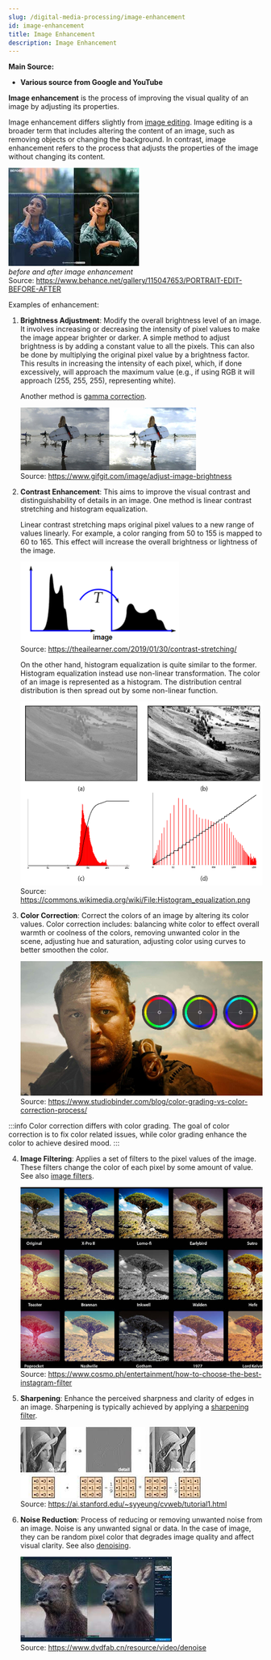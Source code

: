 ```yaml
---
slug: /digital-media-processing/image-enhancement
id: image-enhancement
title: Image Enhancement
description: Image Enhancement
---
```


**Main Source:**

- **Various source from Google and YouTube**

**Image enhancement** is the process of improving the visual quality of an image by adjusting its properties.

Image enhancement differs slightly from [image editing](/digital-media-processing/image-editing). Image editing is a broader term that includes altering the content of an image, such as removing objects or changing the background. In contrast, image enhancement refers to the process that adjusts the properties of the image without changing its content.

![Comparison before and after image is enhanced](./image-enhancement.jpeg)  
_before and after image enhancement_  
Source: https://www.behance.net/gallery/115047653/PORTRAIT-EDIT-BEFORE-AFTER

Examples of enhancement:

1. **Brightness Adjustment**: Modify the overall brightness level of an image. It involves increasing or decreasing the intensity of pixel values to make the image appear brighter or darker. A simple method to adjust brightness is by adding a constant value to all the pixels. This can also be done by multiplying the original pixel value by a brightness factor. This results in increasing the intensity of each pixel, which, if done excessively, will approach the maximum value (e.g., if using RGB it will approach (255, 255, 255), representing white).

   Another method is [gamma correction](/computer-graphics/computer-images-part-2#gamma).

   ![Brightness adjusted from darker image to lighter image](./brightness-adjustment.png)  
   Source: https://www.gifgit.com/image/adjust-image-brightness

2. **Contrast Enhancement**: This aims to improve the visual contrast and distinguishability of details in an image. One method is linear contrast stretching and histogram equalization.

   Linear contrast stretching maps original pixel values to a new range of values linearly. For example, a color ranging from 50 to 155 is mapped to 60 to 165. This effect will increase the overall brightness or lightness of the image.

   ![A graph centered on middle is spread out](./linear-contrast-stretching.png)  
   Source: https://theailearner.com/2019/01/30/contrast-stretching/

   On the other hand, histogram equalization is quite similar to the former. Histogram equalization instead use non-linear transformation. The color of an image is represented as a histogram. The distribution central distribution is then spread out by some non-linear function.

   ![A centered histogram is spread out](./histogram-equalization.png)  
   Source: https://commons.wikimedia.org/wiki/File:Histogram_equalization.png

3. **Color Correction**: Correct the colors of an image by altering its color values. Color correction includes: balancing white color to effect overall warmth or coolness of the colors, removing unwanted color in the scene, adjusting hue and saturation, adjusting color using curves to better smoothen the color.

   ![A low saturated image is improved to a brighter image](./color-correction.png)  
   Source: https://www.studiobinder.com/blog/color-grading-vs-color-correction-process/

  :::info
   Color correction differs with color grading. The goal of color correction is to fix color related issues, while color grading enhance the color to achieve desired mood.
  :::

4. **Image Filtering**: Applies a set of filters to the pixel values of the image. These filters change the color of each pixel by some amount of value. See also [image filters](/computer-graphics/signal-processing#image-filters).

   ![Various filter are applied to same image](./image-filter.jpg)  
   Source: https://www.cosmo.ph/entertainment/how-to-choose-the-best-instagram-filter

5. **Sharpening**: Enhance the perceived sharpness and clarity of edges in an image. Sharpening is typically achieved by applying a [sharpening filter](/computer-graphics/signal-processing#image-filters).

   ![Image sharpened using a 3×3 filter](./sharpening.jpeg)  
   Source: https://ai.stanford.edu/~syyeung/cvweb/tutorial1.html

6. **Noise Reduction**: Process of reducing or removing unwanted noise from an image. Noise is any unwanted signal or data. In the case of image, they can be random pixel color that degrades image quality and affect visual clarity. See also [denoising](/digital-signal-processing/denoising).

   ![An image with random dots/noise that disrupts the image is removed](./noise-reduction.jpeg)  
   Source: https://www.dvdfab.cn/resource/video/denoise

